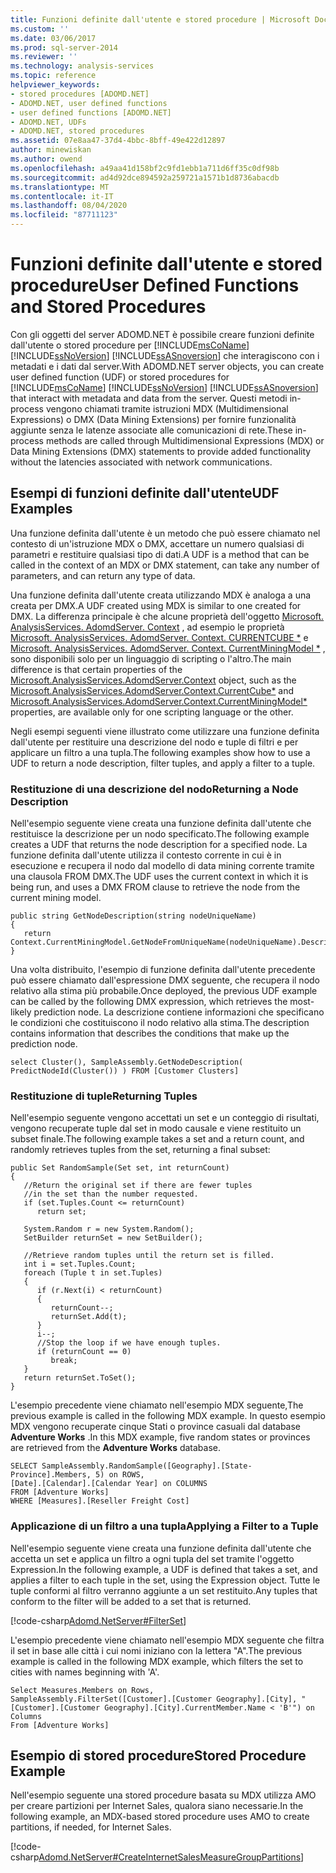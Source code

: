 ```yaml
---
title: Funzioni definite dall'utente e stored procedure | Microsoft Docs
ms.custom: ''
ms.date: 03/06/2017
ms.prod: sql-server-2014
ms.reviewer: ''
ms.technology: analysis-services
ms.topic: reference
helpviewer_keywords:
- stored procedures [ADOMD.NET]
- ADOMD.NET, user defined functions
- user defined functions [ADOMD.NET]
- ADOMD.NET, UDFs
- ADOMD.NET, stored procedures
ms.assetid: 07e8aa47-37d4-4bbc-8bff-49e422d12897
author: minewiskan
ms.author: owend
ms.openlocfilehash: a49aa41d158bf2c9fd1ebb1a711d6ff35c0df98b
ms.sourcegitcommit: ad4d92dce894592a259721a1571b1d8736abacdb
ms.translationtype: MT
ms.contentlocale: it-IT
ms.lasthandoff: 08/04/2020
ms.locfileid: "87711123"
---
```

# <a name="user-defined-functions-and-stored-procedures"></a><span data-ttu-id="e1c2b-102">Funzioni definite dall'utente e stored procedure</span><span class="sxs-lookup"><span data-stu-id="e1c2b-102">User Defined Functions and Stored Procedures</span></span>
  <span data-ttu-id="e1c2b-103">Con gli oggetti del server ADOMD.NET è possibile creare funzioni definite dall'utente o stored procedure per [!INCLUDE[msCoName](../../includes/msconame-md.md)] [!INCLUDE[ssNoVersion](../../includes/ssnoversion-md.md)] [!INCLUDE[ssASnoversion](../../includes/ssasnoversion-md.md)] che interagiscono con i metadati e i dati dal server.</span><span class="sxs-lookup"><span data-stu-id="e1c2b-103">With ADOMD.NET server objects, you can create user defined function (UDF) or stored procedures for [!INCLUDE[msCoName](../../includes/msconame-md.md)] [!INCLUDE[ssNoVersion](../../includes/ssnoversion-md.md)] [!INCLUDE[ssASnoversion](../../includes/ssasnoversion-md.md)] that interact with metadata and data from the server.</span></span> <span data-ttu-id="e1c2b-104">Questi metodi in-process vengono chiamati tramite istruzioni MDX (Multidimensional Expressions) o DMX (Data Mining Extensions) per fornire funzionalità aggiunte senza le latenze associate alle comunicazioni di rete.</span><span class="sxs-lookup"><span data-stu-id="e1c2b-104">These in-process methods are called through Multidimensional Expressions (MDX) or Data Mining Extensions (DMX) statements to provide added functionality without the latencies associated with network communications.</span></span>  
  
## <a name="udf-examples"></a><span data-ttu-id="e1c2b-105">Esempi di funzioni definite dall'utente</span><span class="sxs-lookup"><span data-stu-id="e1c2b-105">UDF Examples</span></span>  
 <span data-ttu-id="e1c2b-106">Una funzione definita dall'utente è un metodo che può essere chiamato nel contesto di un'istruzione MDX o DMX, accettare un numero qualsiasi di parametri e restituire qualsiasi tipo di dati.</span><span class="sxs-lookup"><span data-stu-id="e1c2b-106">A UDF is a method that can be called in the context of an MDX or DMX statement, can take any number of parameters, and can return any type of data.</span></span>  
  
 <span data-ttu-id="e1c2b-107">Una funzione definita dall'utente creata utilizzando MDX è analoga a una creata per DMX.</span><span class="sxs-lookup"><span data-stu-id="e1c2b-107">A UDF created using MDX is similar to one created for DMX.</span></span> <span data-ttu-id="e1c2b-108">La differenza principale è che alcune proprietà dell'oggetto [Microsoft. AnalysisServices. AdomdServer. Context](/previous-versions/sql/sql-server-2014/ms143353(v=sql.120)) , ad esempio le proprietà [Microsoft. AnalysisServices. AdomdServer. Context. CURRENTCUBE \*](/previous-versions/sql/sql-server-2014/ms137081(v=sql.120)) e [Microsoft. AnalysisServices. AdomdServer. Context. CurrentMiningModel \*](/previous-versions/sql/sql-server-2014/ms137178(v=sql.120)) , sono disponibili solo per un linguaggio di scripting o l'altro.</span><span class="sxs-lookup"><span data-stu-id="e1c2b-108">The main difference is that certain properties of the [Microsoft.AnalysisServices.AdomdServer.Context](/previous-versions/sql/sql-server-2014/ms143353(v=sql.120)) object, such as the [Microsoft.AnalysisServices.AdomdServer.Context.CurrentCube\*](/previous-versions/sql/sql-server-2014/ms137081(v=sql.120)) and [Microsoft.AnalysisServices.AdomdServer.Context.CurrentMiningModel\*](/previous-versions/sql/sql-server-2014/ms137178(v=sql.120)) properties, are available only for one scripting language or the other.</span></span>  
  
 <span data-ttu-id="e1c2b-109">Negli esempi seguenti viene illustrato come utilizzare una funzione definita dall'utente per restituire una descrizione del nodo e tuple di filtri e per applicare un filtro a una tupla.</span><span class="sxs-lookup"><span data-stu-id="e1c2b-109">The following examples show how to use a UDF to return a node description, filter tuples, and apply a filter to a tuple.</span></span>  
  
### <a name="returning-a-node-description"></a><span data-ttu-id="e1c2b-110">Restituzione di una descrizione del nodo</span><span class="sxs-lookup"><span data-stu-id="e1c2b-110">Returning a Node Description</span></span>  
 <span data-ttu-id="e1c2b-111">Nell'esempio seguente viene creata una funzione definita dall'utente che restituisce la descrizione per un nodo specificato.</span><span class="sxs-lookup"><span data-stu-id="e1c2b-111">The following example creates a UDF that returns the node description for a specified node.</span></span> <span data-ttu-id="e1c2b-112">La funzione definita dall'utente utilizza il contesto corrente in cui è in esecuzione e recupera il nodo dal modello di data mining corrente tramite una clausola FROM DMX.</span><span class="sxs-lookup"><span data-stu-id="e1c2b-112">The UDF uses the current context in which it is being run, and uses a DMX FROM clause to retrieve the node from the current mining model.</span></span>  
  
```  
public string GetNodeDescription(string nodeUniqueName)  
{  
   return Context.CurrentMiningModel.GetNodeFromUniqueName(nodeUniqueName).Description;  
}  
```  
  
 <span data-ttu-id="e1c2b-113">Una volta distribuito, l'esempio di funzione definita dall'utente precedente può essere chiamato dall'espressione DMX seguente, che recupera il nodo relativo alla stima più probabile.</span><span class="sxs-lookup"><span data-stu-id="e1c2b-113">Once deployed, the previous UDF example can be called by the following DMX expression, which retrieves the most-likely prediction node.</span></span> <span data-ttu-id="e1c2b-114">La descrizione contiene informazioni che specificano le condizioni che costituiscono il nodo relativo alla stima.</span><span class="sxs-lookup"><span data-stu-id="e1c2b-114">The description contains information that describes the conditions that make up the prediction node.</span></span>  
  
```  
select Cluster(), SampleAssembly.GetNodeDescription( PredictNodeId(Cluster()) ) FROM [Customer Clusters]  
```  
  
### <a name="returning-tuples"></a><span data-ttu-id="e1c2b-115">Restituzione di tuple</span><span class="sxs-lookup"><span data-stu-id="e1c2b-115">Returning Tuples</span></span>  
 <span data-ttu-id="e1c2b-116">Nell'esempio seguente vengono accettati un set e un conteggio di risultati, vengono recuperate tuple dal set in modo causale e viene restituito un subset finale.</span><span class="sxs-lookup"><span data-stu-id="e1c2b-116">The following example takes a set and a return count, and randomly retrieves tuples from the set, returning a final subset:</span></span>  
  
```  
public Set RandomSample(Set set, int returnCount)  
{  
   //Return the original set if there are fewer tuples  
   //in the set than the number requested.  
   if (set.Tuples.Count <= returnCount)  
      return set;  
  
   System.Random r = new System.Random();  
   SetBuilder returnSet = new SetBuilder();  
  
   //Retrieve random tuples until the return set is filled.  
   int i = set.Tuples.Count;  
   foreach (Tuple t in set.Tuples)  
   {  
      if (r.Next(i) < returnCount)  
      {  
         returnCount--;  
         returnSet.Add(t);  
      }  
      i--;  
      //Stop the loop if we have enough tuples.  
      if (returnCount == 0)  
         break;  
   }  
   return returnSet.ToSet();  
}  
```  
  
 <span data-ttu-id="e1c2b-117">L'esempio precedente viene chiamato nell'esempio MDX seguente,</span><span class="sxs-lookup"><span data-stu-id="e1c2b-117">The previous example is called in the following MDX example.</span></span> <span data-ttu-id="e1c2b-118">In questo esempio MDX vengono recuperate cinque Stati o province casuali dal database **Adventure Works** .</span><span class="sxs-lookup"><span data-stu-id="e1c2b-118">In this MDX example, five random states or provinces are retrieved from the **Adventure Works** database.</span></span>  
  
```  
SELECT SampleAssembly.RandomSample([Geography].[State-Province].Members, 5) on ROWS,   
[Date].[Calendar].[Calendar Year] on COLUMNS  
FROM [Adventure Works]  
WHERE [Measures].[Reseller Freight Cost]  
```  
  
### <a name="applying-a-filter-to-a-tuple"></a><span data-ttu-id="e1c2b-119">Applicazione di un filtro a una tupla</span><span class="sxs-lookup"><span data-stu-id="e1c2b-119">Applying a Filter to a Tuple</span></span>  
 <span data-ttu-id="e1c2b-120">Nell'esempio seguente viene creata una funzione definita dall'utente che accetta un set e applica un filtro a ogni tupla del set tramite l'oggetto Expression.</span><span class="sxs-lookup"><span data-stu-id="e1c2b-120">In the following example, a UDF is defined that takes a set, and applies a filter to each tuple in the set, using the Expression object.</span></span> <span data-ttu-id="e1c2b-121">Tutte le tuple conformi al filtro verranno aggiunte a un set restituito.</span><span class="sxs-lookup"><span data-stu-id="e1c2b-121">Any tuples that conform to the filter will be added to a set that is returned.</span></span>  
  
 [!code-csharp[Adomd.NetServer#FilterSet](../../snippets/csharp/SQL14/adomd.net/adomd.netserver/cs/class1.cs#filterset)]  
  
 <span data-ttu-id="e1c2b-122">L'esempio precedente viene chiamato nell'esempio MDX seguente che filtra il set in base alle città i cui nomi iniziano con la lettera "A".</span><span class="sxs-lookup"><span data-stu-id="e1c2b-122">The previous example is called in the following MDX example, which filters the set to cities with names beginning with 'A'.</span></span>  
  
```  
Select Measures.Members on Rows,  
SampleAssembly.FilterSet([Customer].[Customer Geography].[City], "[Customer].[Customer Geography].[City].CurrentMember.Name < 'B'") on Columns  
From [Adventure Works]  
```  
  
## <a name="stored-procedure-example"></a><span data-ttu-id="e1c2b-123">Esempio di stored procedure</span><span class="sxs-lookup"><span data-stu-id="e1c2b-123">Stored Procedure Example</span></span>  
 <span data-ttu-id="e1c2b-124">Nell'esempio seguente una stored procedure basata su MDX utilizza AMO per creare partizioni per Internet Sales, qualora siano necessarie.</span><span class="sxs-lookup"><span data-stu-id="e1c2b-124">In the following example, an MDX-based stored procedure uses AMO to create partitions, if needed, for Internet Sales.</span></span>  
  
 [!code-csharp[Adomd.NetServer#CreateInternetSalesMeasureGroupPartitions](../../snippets/csharp/SQL14/adomd.net/adomd.netserver/cs/class1.cs#createinternetsalesmeasuregrouppartitions)]  
  
  
